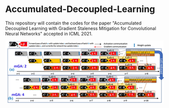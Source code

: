 # Accumulated-Decoupled-Learning
This repository will contain the codes for the paper "Accumulated Decoupled Learning with Gradient Staleness Mitigation for Convolutional Neural Networks" accepted in ICML 2021.

![alt text](adl_image.jpg)
